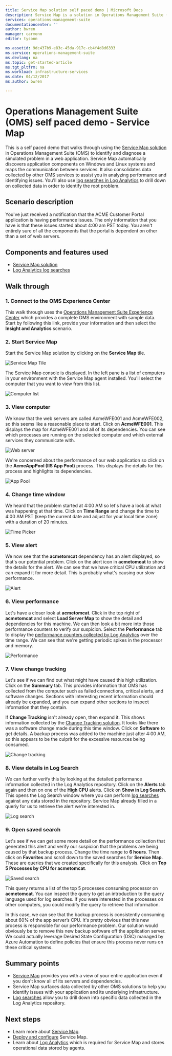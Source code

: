 ```yaml
---
title: Service Map solution self paced demo | Microsoft Docs
description: Service Map is a solution in Operations Management Suite (OMS) that automatically discovers application components on Windows and Linux systems and maps the communication between services.  This is a self paced demo that walks through using Service Map to identify and diagnose a simulated problem in a web application.
services: operations-management-suite
documentationcenter: ''
author: bwren
manager: carmonm
editor: tysonn

ms.assetid: 9dc437b9-e83c-45da-917c-cb4f4d8d6333
ms.service: operations-management-suite
ms.devlang: na
ms.topic: get-started-article
ms.tgt_pltfrm: na
ms.workload: infrastructure-services
ms.date: 04/12/2017
ms.author: bwren

---
```


# Operations Management Suite (OMS) self paced demo - Service Map
This is a self paced demo that walks through using the [Service Map solution](operations-management-suite-service-map.md) in Operations Management Suite (OMS) to identify and diagnose a simulated problem in a web application.  Service Map automatically discovers application components on Windows and Linux systems and maps the communication between services.  It also consolidates data collected by other OMS services to assist you in analyzing performance and identifying issues.  You'll also use [log searches in Log Analytics](../log-analytics/log-analytics-log-searches.md) to drill down on collected data in order to identify the root problem.


## Scenario description
You've just received a notification that the ACME Customer Portal application is having performance issues.  The only information that you have is that these issues started about 4:00 am PST today.  You aren't entirely sure of all the components that the portal is dependent on other than a set of web servers.  

## Components and features used
- [Service Map solution](operations-management-suite-service-map.md)
- [Log Analytics log searches](../log-analytics/log-analytics-log-searches.md)


## Walk through

### 1. Connect to the OMS Experience Center
This walk through uses the [Operations Management Suite Experience Center](https://experience.mms.microsoft.com/) which provides a complete OMS environment with sample data. Start by following this link, provide your information and then select the **Insight and Analytics** scenario.


### 2. Start Service Map
Start the Service Map solution by clicking on the **Service Map** tile.

![Service Map Tile](media/operations-management-suite-walkthrough-servicemap/tile.png)

The Service Map console is displayed.  In the left pane is a list of computers in your environment with the Service Map agent installed.  You'll select the computer that you want to view from this list.

![Computer list](media/operations-management-suite-walkthrough-servicemap/computer-list.png)


### 3. View computer
We know that the web servers are called AcmeWFE001 and AcmeWFE002, so this seems like a reasonable place to start.  Click on **AcmeWFE001**.  This displays the map for AcmeWFE001 and all of its dependencies.  You can see which processes are running on the selected computer and which external services they communicate with.

![Web server](media/operations-management-suite-walkthrough-servicemap/web-server.png)

We're concerned about the performance of our web application so click on the **AcmeAppPool (IIS App Pool)** process.  This displays the details for this process and highlights its dependencies.  

![App Pool](media/operations-management-suite-walkthrough-servicemap/app-pool.png)


### 4. Change time window

We heard that the problem started at 4:00 AM so let's have a look at what was happening at that time. Click on **Time Range** and change the time to 4:00 AM PST (keep the current date and adjust for your local time zone) with a duration of 20 minutes.

![Time Picker](./media/operations-management-suite-walkthrough-servicemap/time-picker.png)


### 5. View alert

We now see that the **acmetomcat** dependency has an alert displayed, so that's our potential problem.  Click on the alert icon in **acmetomcat** to show the details for the alert.  We can see that we have critical CPU utilization and can expand it for more detail.  This is probably what's causing our slow performance. 

![Alert](./media/operations-management-suite-walkthrough-servicemap/alert.png)


### 6. View performance

Let's have a closer look at **acmetomcat**.  Click in the top right of **acmetomcat** and select **Load Server Map** to show the detail and dependencies for this machine. We can then look a bit more into those performance counters to verify our suspicion.  Select the **Performance** tab to display the [performance counters collected by Log Analytics](../log-analytics/log-analytics-data-sources-performance-counters.md) over the time range.  We can see that we're getting periodic spikes in the processor and memory.

![Performance](./media/operations-management-suite-walkthrough-servicemap/performance.png)


### 7. View change tracking
Let's see if we can find out what might have caused this high utilization.  Click on the **Summary** tab.  This provides information that OMS has collected from the computer such as failed connections, critical alerts, and software changes.  Sections with interesting recent information should already be expanded, and you can expand other sections to inspect information that they contain.


If **Change Tracking** isn't already open, then expand it.  This shows information collected by the [Change Tracking solution](../log-analytics/log-analytics-change-tracking.md).  It looks like there was a software change made during this time window.  Click on **Software** to get details.  A backup process was added to the machine just after 4:00 AM, so this appears to be the culprit for the excessive resources being consumed.

![Change tracking](./media/operations-management-suite-walkthrough-servicemap/change-tracking.png)



### 8. View details in Log Search
We can further verify this by looking at the detailed performance information collected in the Log Analytics repository.  Click on the **Alerts** tab again and then on one of the **High CPU** alerts.  Click on  **Show in Log Search**.  This opens the Log Search window where you can perform [log searches](../log-analytics/log-analytics-log-searches.md) against any data stored in the repository.  Service Map already filled in a queriy for us to retrieve the alert we're interested in.  

![Log search](./media/operations-management-suite-walkthrough-servicemap/log-search.png)


### 9. Open saved search
Let's see if we can get some more detail on the performance collection that generated this alert and verify our suspicion that the problems are being caused by that backup process.  Change the time range to **6 hours**.  Then click on **Favorites** and scroll down to the saved searches for **Service Map**.  These are queries that we created specifically for this analysis.  Click on **Top 5 Processes by CPU for acmetomcat**.

![Saved search](./media/operations-management-suite-walkthrough-servicemap/saved-search.png)


This query returns a list of the top 5 processes consuming processor on **acmetomcat**.  You can inspect the query to get an introduction to the query language used for log searches.  If you were interested in the processes on other computers, you could modify the query to retrieve that information.

In this case, we can see that the backup process is consistently consuming about 60% of the app server’s CPU.  It's pretty obvious that this new process is responsible for our performance problem.  Our solution would obviously be to remove this new backup software off the application server.  We could actually leverage Desired State Configuration (DSC) managed by Azure Automation to define policies that ensure this process never runs on these critical systems.


## Summary points
- [Service Map](operations-management-suite-service-map.md) provides you with a view of your entire application even if you don't know all of its servers and dependencies.
- Service Map surfaces data collected by other OMS solutions to help you identify issues with your application and its underlying infrastructure.
- [Log searches](../log-analytics/log-analytics-log-searches.md) allow you to drill down into specific data collected in the Log Analytics repository.    

## Next steps
- Learn more about [Service Map](operations-management-suite-service-map.md).
- [Deploy and configure](operations-management-suite-service-map-configure.md) Service Map.
- Learn about [Log Analytics](../log-analytics/log-analytics-overview.md) which is required for Service Map and stores operational data stored by agents.